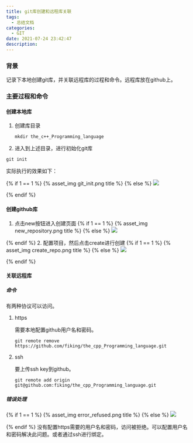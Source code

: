 ```yaml
---
title: git库创建和远程库关联
tags:
  - 总结文档
categories:
  - GIT
date: 2021-07-24 23:42:47
description: 
---
```


### 背景

  记录下本地创建git库，并关联远程库的过程和命令。远程库放在github上。

 <!-- more -->

### 主要过程和命令

#### 创建本地库

1. 创建库目录

   ```shell
   mkdir the_c++_Programming_language
   ```

2.  进入到上述目录，进行初始化git库

   ```
   git init
   ```

  实际执行的效果如下：

  {% if 1 == 1 %} 
      {% asset_img git_init.png title %}
  {% else %}
      ![](I:\Blogs\fiking\source\_posts\git库创建和远程库关联\git_init.png)

  {% endif %}

#### 创建github库

1. 点击new按钮进入创建页面
{% if 1 == 1 %} 
    {% asset_img new_repository.png title %}
{% else %}
    ![](I:\Blogs\fiking\source\_posts\git库创建和远程库关联\new_repository.png)

{% endif %}
2. 配置项目，然后点击create进行创建
{% if 1 == 1 %} 
    {% asset_img create_repo.png title %}
{% else %}
    ![](I:\Blogs\fiking\source\_posts\git库创建和远程库关联\create_repo.png)

{% endif %}

#### 关联远程库

##### 命令

  有两种协议可以访问。

1. https

   需要本地配置github用户名和密码。

   ```shell
   git remote remove https://github.com/fiking/the_cpp_Programming_language.git
   ```

   

2. ssh

   要上传ssh key到github。

   ```shell
   git remote add origin git@github.com:fiking/the_cpp_Programming_language.git
   ```

##### 错误处理
{% if 1 == 1 %} 
    {% asset_img error_refused.png title %}
{% else %}
    ![](I:\Blogs\fiking\source\_posts\git库创建和远程库关联\error_refused.png)

{% endif %}
没有配置https需要的用户名和密码，访问被拒绝。可以配置用户名和密码解决此问题。或者通过ssh进行绑定。
